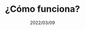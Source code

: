 ---
layout: ../../layouts/BlogPostLayout.astro
title: ¿Cómo funciona?
draft: false
date: 2022/03/09
short: ¿Cómo funciona Cosas Perdidas Ideo?
---
